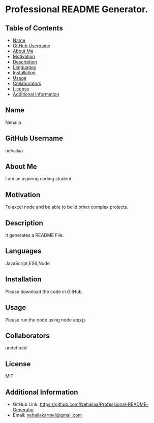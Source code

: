 # Professional README Generator.

  ## Table of Contents
  - [Name](#userName)
  - [GitHub Username](#github)
  - [About Me](#about)
  - [Motivation](#motivation)
  - [Description](#description)
  - [Languages](#languages)
  - [Installation](#installation)
  - [Usage](#usage)
  - [Collaborators](#credits)
  - [License](#license)
  - [Additional Information](#additional-info)

  ## Name
  Nehaila

  ## GitHub Username
  nehailaa

  ## About Me
  I am an aspiring coding student.

  ## Motivation
  To excel node and be able to build other complex projects.

  ## Description
  It generates a README File.

  ## Languages
  JavaScript,ES6,Node

  ## Installation
  Please download the code in GitHub.

  ## Usage
  Please run the code using node app.js

  ## Collaborators
  undefined

  ## License
  MIT

  ## Additional Information
  - GitHub Link: https://github.com/Nehailaa/Professional-README-Generator
  - Email: nehailakarmel@gmail.com